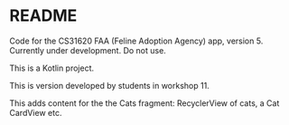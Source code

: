 # README

Code for the CS31620 FAA (Feline Adoption Agency) app, version 5. Currently under development. Do not use.

This is a Kotlin project.

This is version developed by students in workshop 11.

This adds content for the the Cats fragment: RecyclerView of cats, a Cat CardView etc. 